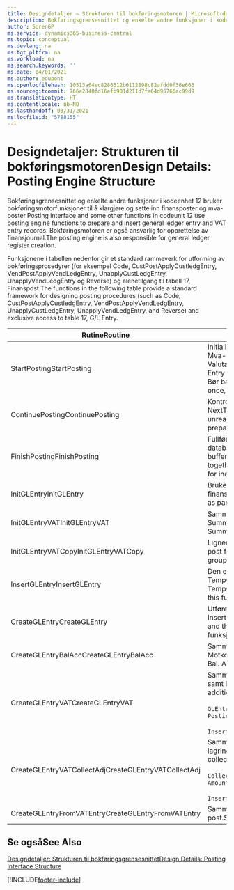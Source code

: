 ```yaml
---
title: Designdetaljer – Strukturen til bokføringsmotoren | Microsoft-dokumentasjon
description: Bokføringsgrensesnittet og enkelte andre funksjoner i kodeenhet 12 bruker bokføringsmotorfunksjoner til å klargjøre og sette inn finansposter og mva-poster. Bokføringsmotoren er også ansvarlig for opprettelse av finansjournal.
author: SorenGP
ms.service: dynamics365-business-central
ms.topic: conceptual
ms.devlang: na
ms.tgt_pltfrm: na
ms.workload: na
ms.search.keywords: ''
ms.date: 04/01/2021
ms.author: edupont
ms.openlocfilehash: 10513a64ec8286512b0112898c82afdd0f36e663
ms.sourcegitcommit: 766e2840fd16efb901d211d7fa64d96766ac99d9
ms.translationtype: HT
ms.contentlocale: nb-NO
ms.lasthandoff: 03/31/2021
ms.locfileid: "5788155"
---
```

# <a name="design-details-posting-engine-structure"></a><span data-ttu-id="6445f-104">Designdetaljer: Strukturen til bokføringsmotoren</span><span class="sxs-lookup"><span data-stu-id="6445f-104">Design Details: Posting Engine Structure</span></span>
<span data-ttu-id="6445f-105">Bokføringsgrensesnittet og enkelte andre funksjoner i kodeenhet 12 bruker bokføringsmotorfunksjoner til å klargjøre og sette inn finansposter og mva-poster.</span><span class="sxs-lookup"><span data-stu-id="6445f-105">Posting interface and some other functions in codeunit 12 use posting engine functions to prepare and insert general ledger entry and VAT entry records.</span></span> <span data-ttu-id="6445f-106">Bokføringsmotoren er også ansvarlig for opprettelse av finansjournal.</span><span class="sxs-lookup"><span data-stu-id="6445f-106">The posting engine is also responsible for general ledger register creation.</span></span>  
  
 <span data-ttu-id="6445f-107">Funksjonene i tabellen nedenfor gir et standard rammeverk for utforming av bokføringsprosedyrer (for eksempel Code, CustPostApplyCustledgEntry, VendPostApplyVendLedgEntry, UnapplyCustLedgEntry, UnapplyVendLedgEntry og Reverse) og alenetilgang til tabell 17, Finanspost.</span><span class="sxs-lookup"><span data-stu-id="6445f-107">The functions in the following table provide a standard framework for designing posting procedures (such as Code, CustPostApplyCustledgEntry, VendPostApplyVendLedgEntry, UnapplyCustLedgEntry, UnapplyVendLedgEntry, and Reverse) and exclusive access to table 17, G/L Entry.</span></span>  
  
|<span data-ttu-id="6445f-108">Rutine</span><span class="sxs-lookup"><span data-stu-id="6445f-108">Routine</span></span>|<span data-ttu-id="6445f-109">Beskrivelse</span><span class="sxs-lookup"><span data-stu-id="6445f-109">Description</span></span>|  
|-------------|---------------------------------------|  
|<span data-ttu-id="6445f-110">StartPosting</span><span class="sxs-lookup"><span data-stu-id="6445f-110">StartPosting</span></span>|<span data-ttu-id="6445f-111">Initialiserer bokføringsbufferen TempGLEntryBuf, låser tabellene Finanspost og Mva-post og initialiserer Regnskapsperiode, Finansjournal og Valutakurs.</span><span class="sxs-lookup"><span data-stu-id="6445f-111">Initializes posting buffer TempGLEntryBuf, locks G/L Entry and VAT Entry tables, and initializes Accounting Period, G/L Register, and Exchange Rate.</span></span> <span data-ttu-id="6445f-112">Bør bare kalles én gang, og deretter er NextEntryNo lik 0.</span><span class="sxs-lookup"><span data-stu-id="6445f-112">Should be called only once, then NextEntryNo is 0.</span></span>|  
|<span data-ttu-id="6445f-113">ContinuePosting</span><span class="sxs-lookup"><span data-stu-id="6445f-113">ContinuePosting</span></span>|<span data-ttu-id="6445f-114">Kontrollerer og bokfører urealisert mva for forrige transaksjonsøkning NextTransactionNo og klargjør bokføring av neste linje.</span><span class="sxs-lookup"><span data-stu-id="6445f-114">Checks and posts unrealized VAT for previous transaction increment NextTransactionNo and prepares post of next line.</span></span>|  
|<span data-ttu-id="6445f-115">FinishPosting</span><span class="sxs-lookup"><span data-stu-id="6445f-115">FinishPosting</span></span>|<span data-ttu-id="6445f-116">Fullfører bokføring ved å sette inn finansposter fra midlertidig buffer til databasetabell.</span><span class="sxs-lookup"><span data-stu-id="6445f-116">Completes posting by inserting G/L entries from temporary buffer into database table.</span></span> <span data-ttu-id="6445f-117">Brukes alltid sammen med StartPosting.</span><span class="sxs-lookup"><span data-stu-id="6445f-117">Always used together with StartPosting.</span></span> <span data-ttu-id="6445f-118">Kontrollerer om det finnes inkonsekvenser.</span><span class="sxs-lookup"><span data-stu-id="6445f-118">Checks for inconsistencies.</span></span>|  
|<span data-ttu-id="6445f-119">InitGLEntry</span><span class="sxs-lookup"><span data-stu-id="6445f-119">InitGLEntry</span></span>|<span data-ttu-id="6445f-120">Brukes til å initialisere ny finanspost for</span><span class="sxs-lookup"><span data-stu-id="6445f-120">Used to initialize new G/L entry for Gen.</span></span> <span data-ttu-id="6445f-121">finanskladdelinje.</span><span class="sxs-lookup"><span data-stu-id="6445f-121">Jnl Line.</span></span> <span data-ttu-id="6445f-122">Returnerer GLEntry som parameter.</span><span class="sxs-lookup"><span data-stu-id="6445f-122">Returns GLEntry as parameter.</span></span>|  
|<span data-ttu-id="6445f-123">InitGLEntryVAT</span><span class="sxs-lookup"><span data-stu-id="6445f-123">InitGLEntryVAT</span></span>|<span data-ttu-id="6445f-124">Samme som InitGLEntry, men tilordner også Motkontonr. og SummarizeVAT.</span><span class="sxs-lookup"><span data-stu-id="6445f-124">Same as InitGLEntry, but also assigns Bal. Account No. and SummarizeVAT.</span></span>|  
|<span data-ttu-id="6445f-125">InitGLEntryVATCopy</span><span class="sxs-lookup"><span data-stu-id="6445f-125">InitGLEntryVATCopy</span></span>|<span data-ttu-id="6445f-126">Ligner på InitGLEntryVAT, men kopierer også bokføringsgruppedata fra mva-post før SummarizeVAT.</span><span class="sxs-lookup"><span data-stu-id="6445f-126">Similar to InitGLEntryVAT, but also copies posting groups data from VAT Entry before SummarizeVAT.</span></span>|  
|<span data-ttu-id="6445f-127">InsertGLEntry</span><span class="sxs-lookup"><span data-stu-id="6445f-127">InsertGLEntry</span></span>|<span data-ttu-id="6445f-128">Den eneste funksjonen som setter inn finanspost i den globale tabellen TempGLEntryBuf.</span><span class="sxs-lookup"><span data-stu-id="6445f-128">The only function that inserts G/L entry into global TempGLEntryBuf table.</span></span> <span data-ttu-id="6445f-129">Bruk alltid denne funksjonen til å sette inn.</span><span class="sxs-lookup"><span data-stu-id="6445f-129">Always use this function for insert.</span></span>|  
|<span data-ttu-id="6445f-130">CreateGLEntry</span><span class="sxs-lookup"><span data-stu-id="6445f-130">CreateGLEntry</span></span>|<span data-ttu-id="6445f-131">Utfører InitGLEntry, tilordner tilleggsvalutabeløp og utfører deretter InsertGLEntry.</span><span class="sxs-lookup"><span data-stu-id="6445f-131">Performs an InitGLEntry, assigns Additional Currency Amount, and then performs InsertGLEntry.</span></span> <span data-ttu-id="6445f-132">Erstatter flere kodelinjer med ett funksjonskall.</span><span class="sxs-lookup"><span data-stu-id="6445f-132">Replaces several lines of code with a single function call.</span></span>|  
|<span data-ttu-id="6445f-133">CreateGLEntryBalAcc</span><span class="sxs-lookup"><span data-stu-id="6445f-133">CreateGLEntryBalAcc</span></span>|<span data-ttu-id="6445f-134">Samme som CreateGLEntry, men tilordner også Motkontotype og Motkontonr.</span><span class="sxs-lookup"><span data-stu-id="6445f-134">Same as CreateGLEntry, but also assigns Bal. Account Type and Bal. Account No.</span></span>|  
|<span data-ttu-id="6445f-135">CreateGLEntryVAT</span><span class="sxs-lookup"><span data-stu-id="6445f-135">CreateGLEntryVAT</span></span>|<span data-ttu-id="6445f-136">Samme som CreateGLEntry, men med ekstra behandling for bokføringsgrupper samt lagring til midlertidig mva-buffer:</span><span class="sxs-lookup"><span data-stu-id="6445f-136">Same as CreateGLEntry, but with additional processing for posting groups and saving to temporary VAT buffer:</span></span><br /><br /> `GLEntry.CopyPostingGroupsFromDtldCVBuf(DtldCVLedgEntryBuf,GenJnlLine."Gen. Posting Type");`<br /><br /> `InsertVATEntriesFromTemp(DtldCVLedgEntryBuf,GLEntry);`|  
|<span data-ttu-id="6445f-137">CreateGLEntryVATCollectAdj</span><span class="sxs-lookup"><span data-stu-id="6445f-137">CreateGLEntryVATCollectAdj</span></span>|<span data-ttu-id="6445f-138">Samme som CreateGLEntry, men med en ekstra samling justeringer samt lagring til midlertidig mva-buffer:</span><span class="sxs-lookup"><span data-stu-id="6445f-138">Same as CreateGLEntry, but with additional collection of adjustments and saving to temporary VAT buffer:</span></span><br /><br /> `CollectAdjustment(AdjAmount,GLEntry.Amount,GLEntry."Additional-Currency Amount",OriginalDateSet);`<br /><br /> `InsertVATEntriesFromTemp(DtldCVLedgEntryBuf,GLEntry);`|  
|<span data-ttu-id="6445f-139">CreateGLEntryFromVATEntry</span><span class="sxs-lookup"><span data-stu-id="6445f-139">CreateGLEntryFromVATEntry</span></span>|<span data-ttu-id="6445f-140">Samme som CreateGLEntry, men kopierer også bokføringsgrupper fra mva-post.</span><span class="sxs-lookup"><span data-stu-id="6445f-140">Same as CreateGLEntry, but also copies posting groups from VAT entry.</span></span>|  
  
## <a name="see-also"></a><span data-ttu-id="6445f-141">Se også</span><span class="sxs-lookup"><span data-stu-id="6445f-141">See Also</span></span>  
 [<span data-ttu-id="6445f-142">Designdetaljer: Strukturen til bokføringsgrensesnittet</span><span class="sxs-lookup"><span data-stu-id="6445f-142">Design Details: Posting Interface Structure</span></span>](design-details-posting-interface-structure.md)

[!INCLUDE[footer-include](includes/footer-banner.md)]